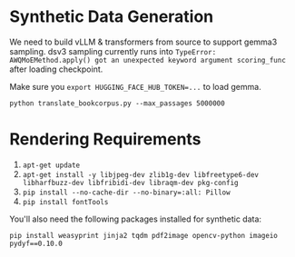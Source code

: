 # Synthetic Data Generation

We need to build vLLM & transformers from source to support gemma3 sampling. dsv3 sampling currently runs into `TypeError: AWQMoEMethod.apply() got an unexpected keyword argument scoring_func` after loading checkpoint.

Make sure you `export HUGGING_FACE_HUB_TOKEN=...` to load gemma.

`python translate_bookcorpus.py --max_passages 5000000`

# Rendering Requirements
1. `apt-get update`
2. `apt-get install -y libjpeg-dev zlib1g-dev libfreetype6-dev libharfbuzz-dev libfribidi-dev libraqm-dev pkg-config`
3. `pip install --no-cache-dir --no-binary=:all: Pillow`
4. `pip install fontTools`

You'll also need the following packages installed for synthetic data:

`pip install weasyprint jinja2 tqdm pdf2image opencv-python imageio pydyf==0.10.0`

